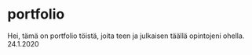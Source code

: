# portfolio

Hei, tämä on portfolio töistä, joita teen ja julkaisen täällä opintojeni ohella. 24.1.2020